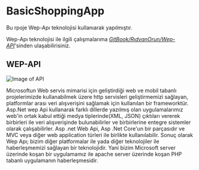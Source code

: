 # BasicShoppingApp
Bu rpoje Wep-Apı teknolojisi kullanıarak yapılmıştır.

Wep-Apı teknolojisi ile ilgili çalışmalarıma [*GitBook/RıdvanOrun/Wep-API*](https://ridvanorun.gitbook.io/web-api/)'sinden ulaşabilirisiniz.


## WEP-API

![Image of API](https://gblobscdn.gitbook.com/assets%2F-MS1pK1O2KrndSWkQfPC%2F-MS8oDjrGU22ghuw3tUB%2F-MS8obdaQNQIHtlc-4Qj%2FWEPAPI.jpg?alt=media&token=deeb1abe-78a6-40e3-917a-088a0319e977)

Microsoftun Web servis mimarisi için geliştirdiği web ve mobil tabanlı projelerimizde kullanabilmek üzere http servisleri geliştirmemizi sağlayan, platformlar arası veri alışverişini sağlamak için kullanılan bir frameworktür. Asp.Net wep Api kullanarak farklı dillerde yazılmış olan uygulamalarımız web'in ortak kabul ettiği medya tiplerinde(XML, JSON) çıktıları vererek birbirleri ile veri alışverişinde bulunabilirler ve birbirlerine entegre sistemler olarak çalışabilirler. Asp .net Web Api, Asp .Net Core'un bir parçasıdır ve MVC veya diğer web application türleri ile birlikte kullanılabilir. Sonuç olarak Wep Apı; bizim diğer platformalar ile yada diğer teknolojiler ile haberleşmemizi sağlayan bir teknolojidir. Yani bizim Microsoft server üzerinde koşan bir uygulamamız ile apache server üzerinde koşan PHP tabanlı uygulamanın haberleşmesidir.  
